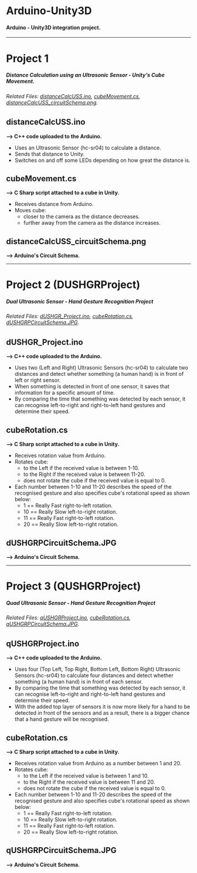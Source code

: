 # Arduino-Unity3D
#### Arduino - Unity3D integration project. 
---

# Project 1
##### Distance Calculation using an Ultrasonic Sensor - Unity's Cube Movement.
###### Related Files: [distanceCalcUSS.ino](https://github.com/Mikepag/Arduino-Unity3D/blob/master/distanceCalcUSS.ino), [cubeMovement.cs](https://github.com/Mikepag/Arduino-Unity3D/blob/master/cubeMovement.cs), [distanceCalcUSS_circuitSchema.png](https://github.com/Mikepag/Arduino-Unity3D/commits/master/distanceCalcUSS_circuitSchema.png).

## distanceCalcUSS.ino
**--> C++ code uploaded to the Arduino.**
* Uses an Ultrasonic Sensor (hc-sr04) to calculate a distance.
* Sends that distance to Unity.
* Switches on and off some LEDs depending on how great the distance is.

## cubeMovement.cs
**--> C Sharp script attached to a cube in Unity.**
* Receives distance from Arduino.
* Moves cube:
    * closer to the camera as the distance decreases.
    * further away from the camera as the distance increases.

## distanceCalcUSS_circuitSchema.png
**--> Arduino's Circuit Schema.**
___

# Project 2 (DUSHGRProject)
##### *D*ual *U*ltrasonic *S*ensor - *H*and *G*esture *R*ecognition *Project*
###### Related Files: [dUSHGR_Project.ino](https://github.com/Mikepag/Arduino-Unity3D/blob/master/dUSHGR_Project.ino), [cubeRotation.cs](https://github.com/Mikepag/Arduino-Unity3D/blob/master/cubeRotation.cs), [dUSHGRPCircuitSchema.JPG](https://github.com/Mikepag/Arduino-Unity3D/blob/master/dUSHGRPCircuitSchema.JPG).

## dUSHGR_Project.ino
**--> C++ code uploaded to the Arduino.**
* Uses two (Left and Right) Ultrasonic Sensors (hc-sr04) to calculate two distances and detect whether something (a human hand) is in front of left or right sensor.
* When something is detected in front of one sensor, it saves that information for a specific amount of time.
* By comparing the time that something was detected by each sensor, it can recognise left-to-right and right-to-left hand gestures and determine their speed.

## cubeRotation.cs
**--> C Sharp script attached to a cube in Unity.**
* Receives rotation value from Arduino.
* Rotates cube:
   * to the Left if the received value is between 1-10.
   * to the Right if the received value is between 11-20.
   * does not rotate the cube if the received value is equal to 0.
* Each number between 1-10 and 11-20 describes the speed of the recognised gesture and also specifies cube's rotational speed as shown below:
   * 1 == Really Fast right-to-left rotation.
   * 10 == Really Slow left-to-right rotation.
   * 11 == Really Fast right-to-left rotation.
   * 20 == Really Slow left-to-right rotation.

## dUSHGRPCircuitSchema.JPG
**--> Arduino's Circuit Schema.**
___

# Project 3 (QUSHGRProject)
##### *Q*uad *U*ltrasonic *S*ensor - *H*and *G*esture *R*ecognition *Project*
###### Related Files: [qUSHGRProject.ino](https://github.com/Mikepag/Arduino-Unity3D/blob/master/qUSHGRProject.ino), [cubeRotation.cs](https://github.com/Mikepag/Arduino-Unity3D/blob/master/cubeRotation.cs), [qUSHGRPCircuitSchema.JPG](https://github.com/Mikepag/Arduino-Unity3D/blob/master/qUSHGRPCircuitSchema.JPG).

## qUSHGRProject.ino
**--> C++ code uploaded to the Arduino.**
* Uses four (Top Left, Top Right, Bottom Left, Bottom Right) Ultrasonic Sensors (hc-sr04) to calculate four distances and detect whether something (a human hand) is in front of each sensor.
* By comparing the time that something was detected by each sensor, it can recognise left-to-right and right-to-left hand gestures and determine their speed.
* With the added top layer of sensors it is now more likely for a hand to be detected in front of the sensors and as a result, there is a bigger chance that a hand gesture will be recognised.

## cubeRotation.cs
**--> C Sharp script attached to a cube in Unity.**
* Receives rotation value from Arduino as a number between 1 and 20.
* Rotates cube:
   * to the Left if the received value is between 1 and 10.
   * to the Right if the received value is between 11 and 20.
   * does not rotate the cube if the received value is equal to 0.
* Each number between 1-10 and 11-20 describes the speed of the recognised gesture and also specifies cube's rotational speed as shown below:
   * 1 == Really Fast right-to-left rotation.
   * 10 == Really Slow left-to-right rotation.
   * 11 == Really Fast right-to-left rotation.
   * 20 == Really Slow left-to-right rotation.

## qUSHGRPCircuitSchema.JPG
**--> Arduino's Circuit Schema.**
